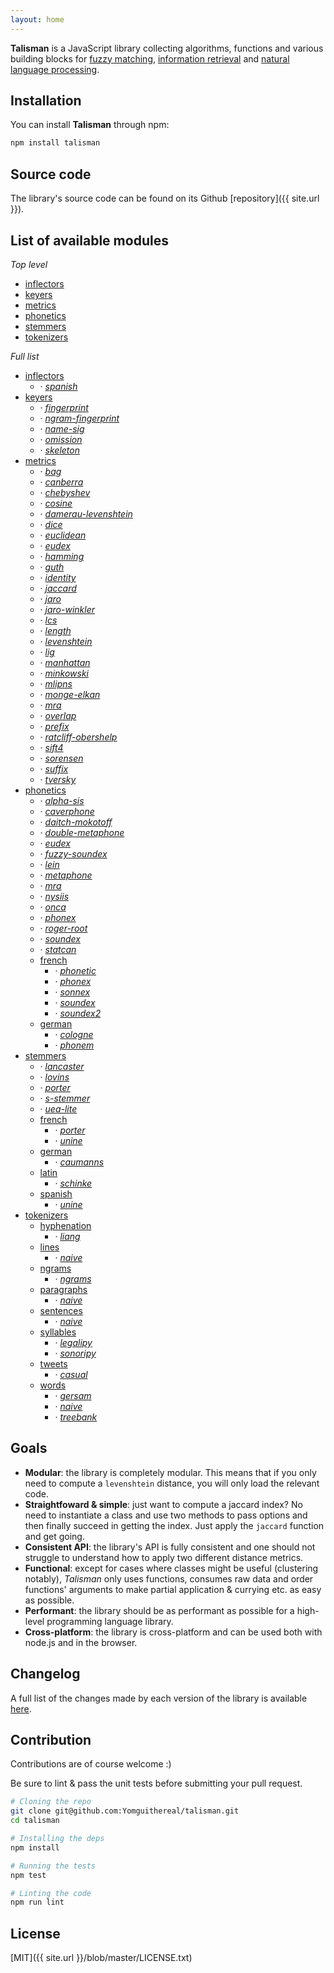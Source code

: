 ```yaml
---
layout: home
---
```


**Talisman** is a JavaScript library collecting algorithms, functions and various building blocks for [fuzzy matching](https://en.wikipedia.org/wiki/Approximate_string_matching), [information retrieval](https://en.wikipedia.org/wiki/Information_retrieval) and [natural language processing](https://en.wikipedia.org/wiki/Natural_language_processing).

## Installation

You can install **Talisman** through npm:

```bash
npm install talisman
```

## Source code

The library's source code can be found on its Github [repository]({{ site.url }}).

## List of available modules

*Top level*

<div>
  <ul>
    <li>
      <a href="{{ site.baseurl }}/inflectors">inflectors</a>
    </li>
    <li>
      <a href="{{ site.baseurl }}/keyers">keyers</a>
    </li>
    <li>
      <a href="{{ site.baseurl }}/metrics">metrics</a>
    </li>
    <li>
      <a href="{{ site.baseurl }}/phonetics">phonetics</a>
    </li>
    <li>
      <a href="{{ site.baseurl }}/stemmers">stemmers</a>
    </li>
    <li>
      <a href="{{ site.baseurl }}/tokenizers">tokenizers</a>
    </li>
  </ul>
</div>

*Full list*

<div class="modules-list">
  <ul>
    <li id="inflectors">
      <a href="{{ site.baseurl }}/inflectors">inflectors</a>
      <ul>
        <li>&middot; <em><a href="{{ site.baseurl }}/inflectors/spanish">spanish</a></em></li>
      </ul>
    </li>
    <li id="keyers">
      <a href="{{ site.baseurl }}/keyers">keyers</a>
      <ul>
        <li>&middot; <em><a href="{{ site.baseurl }}/keyers#fingerprint">fingerprint</a></em></li>
        <li>&middot; <em><a href="{{ site.baseurl }}/keyers#ngram-fingerprint">ngram-fingerprint</a></em></li>
        <li>&middot; <em><a href="{{ site.baseurl }}/keyers#name-sig">name-sig</a></em></li>
        <li>&middot; <em><a href="{{ site.baseurl }}/keyers#omission">omission</a></em></li>
        <li>&middot; <em><a href="{{ site.baseurl }}/keyers#skeleton">skeleton</a></em></li>
      </ul>
    </li>
    <li id="metrics">
      <a href="{{ site.baseurl }}/metrics">metrics</a>
      <ul>
        <li>&middot; <em><a href="{{ site.baseurl }}/metrics#bag">bag</a></em></li>
        <li>&middot; <em><a href="{{ site.baseurl }}/metrics#canberra">canberra</a></em></li>
        <li>&middot; <em><a href="{{ site.baseurl }}/metrics#chebyshev">chebyshev</a></em></li>
        <li>&middot; <em><a href="{{ site.baseurl }}/metrics#cosine">cosine</a></em></li>
        <li>&middot; <em><a href="{{ site.baseurl }}/metrics#damerau-levenshtein">damerau-levenshtein</a></em></li>
        <li>&middot; <em><a href="{{ site.baseurl }}/metrics#dice">dice</a></em></li>
        <li>&middot; <em><a href="{{ site.baseurl }}/metrics#euclidean">euclidean</a></em></li>
        <li>&middot; <em><a href="{{ site.baseurl }}/metrics#eudex">eudex</a></em></li>
        <li>&middot; <em><a href="{{ site.baseurl }}/metrics#hamming">hamming</a></em></li>
        <li>&middot; <em><a href="{{ site.baseurl }}/metrics#guth">guth</a></em></li>
        <li>&middot; <em><a href="{{ site.baseurl }}/metrics#identity">identity</a></em></li>
        <li>&middot; <em><a href="{{ site.baseurl }}/metrics#jaccard">jaccard</a></em></li>
        <li>&middot; <em><a href="{{ site.baseurl }}/metrics#jaro">jaro</a></em></li>
        <li>&middot; <em><a href="{{ site.baseurl }}/metrics#jaro-winkler">jaro-winkler</a></em></li>
        <li>&middot; <em><a href="{{ site.baseurl }}/metrics#lcs">lcs</a></em></li>
        <li>&middot; <em><a href="{{ site.baseurl }}/metrics#length">length</a></em></li>
        <li>&middot; <em><a href="{{ site.baseurl }}/metrics#levenshtein">levenshtein</a></em></li>
        <li>&middot; <em><a href="{{ site.baseurl }}/metrics#lig">lig</a></em></li>
        <li>&middot; <em><a href="{{ site.baseurl }}/metrics#manhattan">manhattan</a></em></li>
        <li>&middot; <em><a href="{{ site.baseurl }}/metrics#minkowski">minkowski</a></em></li>
        <li>&middot; <em><a href="{{ site.baseurl }}/metrics#mlipns">mlipns</a></em></li>
        <li>&middot; <em><a href="{{ site.baseurl }}/metrics#monge-elkan">monge-elkan</a></em></li>
        <li>&middot; <em><a href="{{ site.baseurl }}/metrics#mra">mra</a></em></li>
        <li>&middot; <em><a href="{{ site.baseurl }}/metrics#overlap">overlap</a></em></li>
        <li>&middot; <em><a href="{{ site.baseurl }}/metrics#prefix">prefix</a></em></li>
        <li>&middot; <em><a href="{{ site.baseurl }}/metrics#ratcliff-obershelp">ratcliff-obershelp</a></em></li>
        <li>&middot; <em><a href="{{ site.baseurl }}/metrics#sift4">sift4</a></em></li>
        <li>&middot; <em><a href="{{ site.baseurl }}/metrics#sorensen">sorensen</a></em></li>
        <li>&middot; <em><a href="{{ site.baseurl }}/metrics#suffix">suffix</a></em></li>
        <li>&middot; <em><a href="{{ site.baseurl }}/metrics#tversky">tversky</a></em></li>
      </ul>
    </li>
    <li id="phonetics">
      <a href="{{ site.baseurl }}/phonetics">phonetics</a>
      <ul>
        <li>&middot; <em><a href="{{ site.baseurl }}/phonetics#alpha-sis">alpha-sis</a></em></li>
        <li>&middot; <em><a href="{{ site.baseurl }}/phonetics#caverphone">caverphone</a></em></li>
        <li>&middot; <em><a href="{{ site.baseurl }}/phonetics#daitch-mokotoff">daitch-mokotoff</a></em></li>
        <li>&middot; <em><a href="{{ site.baseurl }}/phonetics#double-metaphone">double-metaphone</a></em></li>
        <li>&middot; <em><a href="{{ site.baseurl }}/phonetics#eudex">eudex</a></em></li>
        <li>&middot; <em><a href="{{ site.baseurl }}/phonetics#fuzzy-soundex">fuzzy-soundex</a></em></li>
        <li>&middot; <em><a href="{{ site.baseurl }}/phonetics#lein">lein</a></em></li>
        <li>&middot; <em><a href="{{ site.baseurl }}/phonetics#metaphone">metaphone</a></em></li>
        <li>&middot; <em><a href="{{ site.baseurl }}/phonetics#mra">mra</a></em></li>
        <li>&middot; <em><a href="{{ site.baseurl }}/phonetics#nysiis">nysiis</a></em></li>
        <li>&middot; <em><a href="{{ site.baseurl }}/phonetics#onca">onca</a></em></li>
        <li>&middot; <em><a href="{{ site.baseurl }}/phonetics#phonex">phonex</a></em></li>
        <li>&middot; <em><a href="{{ site.baseurl }}/phonetics#roger-root">roger-root</a></em></li>
        <li>&middot; <em><a href="{{ site.baseurl }}/phonetics#soundex">soundex</a></em></li>
        <li>&middot; <em><a href="{{ site.baseurl }}/phonetics#statcan">statcan</a></em></li>
        <li>
          <a href="{{ site.baseurl }}/phonetics/french">french</a>
          <ul>
            <li>&middot; <em><a href="{{ site.baseurl }}/phonetics/french#phonetic">phonetic</a></em></li>
            <li>&middot; <em><a href="{{ site.baseurl }}/phonetics/french#phonex">phonex</a></em></li>
            <li>&middot; <em><a href="{{ site.baseurl }}/phonetics/french#sonnex">sonnex</a></em></li>
            <li>&middot; <em><a href="{{ site.baseurl }}/phonetics/french#soundex">soundex</a></em></li>
            <li>&middot; <em><a href="{{ site.baseurl }}/phonetics/french#soundex2">soundex2</a></em></li>
          </ul>
        </li>
        <li>
          <a href="{{ site.baseurl }}/phonetics/german">german</a>
          <ul>
            <li>&middot; <em><a href="{{ site.baseurl }}/phonetics/german#cologne">cologne</a></em></li>
            <li>&middot; <em><a href="{{ site.baseurl }}/phonetics/german#phonem">phonem</a></em></li>
          </ul>
        </li>
      </ul>
    </li>
    <li id="stemmers">
      <a href="{{ site.baseurl }}/stemmers">stemmers</a>
      <ul>
        <li>&middot; <em><a href="{{ site.baseurl }}/stemmers#lancaster">lancaster</a></em></li>
        <li>&middot; <em><a href="{{ site.baseurl }}/stemmers#lovins">lovins</a></em></li>
        <li>&middot; <em><a href="{{ site.baseurl }}/stemmers#porter">porter</a></em></li>
        <li>&middot; <em><a href="{{ site.baseurl }}/stemmers#s-stemmer">s-stemmer</a></em></li>
        <li>&middot; <em><a href="{{ site.baseurl }}/stemmers#uea-lite">uea-lite</a></em></li>
        <li>
          <a href="{{ site.baseurl }}/stemmers/french">french</a>
          <ul>
            <li>&middot; <em><a href="{{ site.baseurl }}/stemmers/french#porter">porter</a></em></li>
            <li>&middot; <em><a href="{{ site.baseurl }}/stemmers/french#unine">unine</a></em></li>
          </ul>
        </li>
        <li>
          <a href="{{ site.baseurl }}/stemmers/german">german</a>
          <ul>
            <li>&middot; <em><a href="{{ site.baseurl }}/stemmers/german#caumanns">caumanns</a></em></li>
          </ul>
        </li>
        <li>
          <a href="{{ site.baseurl }}/stemmers/latin">latin</a>
          <ul>
            <li>&middot; <em><a href="{{ site.baseurl }}/stemmers/latin#schinke">schinke</a></em></li>
          </ul>
        </li>
        <li>
          <a href="{{ site.baseurl }}/stemmers/spanish">spanish</a>
          <ul>
            <li>&middot; <em><a href="{{ site.baseurl }}/stemmers/spanish#unine">unine</a></em></li>
          </ul>
        </li>
      </ul>
    </li>
    <li id="tokenizers">
      <a href="{{ site.baseurl }}/tokenizers">tokenizers</a>
      <ul>
        <li>
          <a href="{{ site.baseurl }}/tokenizers/hyphenation">hyphenation</a>
          <ul>
            <li>&middot; <em><a href="{{ site.baseurl }}/tokenizers/hyphenation#liang">liang</a></em></li>
          </ul>
        </li>
        <li>
          <a href="{{ site.baseurl }}/tokenizers/lines">lines</a>
          <ul>
            <li>&middot; <em><a href="{{ site.baseurl }}/tokenizers/lines#naive">naive</a></em></li>
          </ul>
        </li>
        <li>
          <a href="{{ site.baseurl }}/tokenizers/ngrams">ngrams</a>
          <ul>
            <li>&middot; <em><a href="{{ site.baseurl }}/tokenizers/ngrams">ngrams</a></em></li>
          </ul>
        </li>
        <li>
          <a href="{{ site.baseurl }}/tokenizers/paragraphs">paragraphs</a>
          <ul>
            <li>&middot; <em><a href="{{ site.baseurl }}/tokenizers/paragraphs#naive">naive</a></em></li>
          </ul>
        </li>
        <li>
          <a href="{{ site.baseurl }}/tokenizers/sentences">sentences</a>
          <ul>
            <li>&middot; <em><a href="{{ site.baseurl }}/tokenizers/sentences#naive">naive</a></em></li>
          </ul>
        </li>
        <li>
          <a href="{{ site.baseurl }}/tokenizers/syllables">syllables</a>
          <ul>
            <li>&middot; <em><a href="{{ site.baseurl }}/tokenizers/syllables#legalipy">legalipy</a></em></li>
            <li>&middot; <em><a href="{{ site.baseurl }}/tokenizers/syllables#sonoripy">sonoripy</a></em></li>
          </ul>
        </li>
        <li>
          <a href="{{ site.baseurl }}/tokenizers/tweets">tweets</a>
          <ul>
            <li>&middot; <em><a href="{{ site.baseurl }}/tokenizers/tweets#casual">casual</a></em></li>
          </ul>
        </li>
        <li>
          <a href="{{ site.baseurl }}/tokenizers/words">words</a>
          <ul>
            <li>&middot; <em><a href="{{ site.baseurl }}/tokenizers/words#gersam">gersam</a></em></li>
            <li>&middot; <em><a href="{{ site.baseurl }}/tokenizers/words#naive">naive</a></em></li>
            <li>&middot; <em><a href="{{ site.baseurl }}/tokenizers/words#treebank">treebank</a></em></li>
          </ul>
        </li>
      </ul>
    </li>
  </ul>
</div>

## Goals

* **Modular**: the library is completely modular. This means that if you only need to compute a `levenshtein` distance, you will only load the relevant code.
* **Straightfoward & simple**: just want to compute a jaccard index? No need to instantiate a class and use two methods to pass options and then finally succeed in getting the index. Just apply the `jaccard` function and get going.
* **Consistent API**: the library's API is fully consistent and one should not struggle to understand how to apply two different distance metrics.
* **Functional**: except for cases where classes might be useful (clustering notably), *Talisman* only uses functions, consumes raw data and order functions' arguments to make partial application & currying etc. as easy as possible.
* **Performant**: the library should be as performant as possible for a high-level programming language library.
* **Cross-platform**: the library is cross-platform and can be used both with node.js and in the browser.

## Changelog

A full list of the changes made by each version of the library is available [here](https://github.com/Yomguithereal/talisman/blob/master/CHANGELOG.md).

## Contribution

Contributions are of course welcome :)

Be sure to lint & pass the unit tests before submitting your pull request.

```bash
# Cloning the repo
git clone git@github.com:Yomguithereal/talisman.git
cd talisman

# Installing the deps
npm install

# Running the tests
npm test

# Linting the code
npm run lint
```

## License

[MIT]({{ site.url }}/blob/master/LICENSE.txt)
